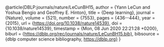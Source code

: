 @article{DBLP:journals/nature/LeCunBH15,
  author    = {Yann LeCun and
               Yoshua Bengio and
               Geoffrey E. Hinton},
  title     = {Deep learning},
  journal   = {Nature},
  volume    = {521},
  number    = {7553},
  pages     = {436--444},
  year      = {2015},
  url       = {https://doi.org/10.1038/nature14539},
  doi       = {10.1038/nature14539},
  timestamp = {Mon, 08 Jun 2020 22:21:28 +0200},
  biburl    = {https://dblp.org/rec/journals/nature/LeCunBH15.bib},
  bibsource = {dblp computer science bibliography, https://dblp.org}
}